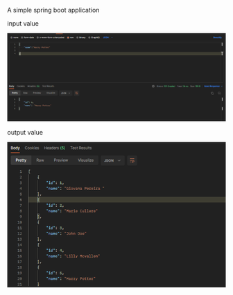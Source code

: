 A simple spring boot application 

input value

<img src="startpoint.png" alt=" startpoint image">


output value

<img src="endpoint.png" alt="endpoint image">